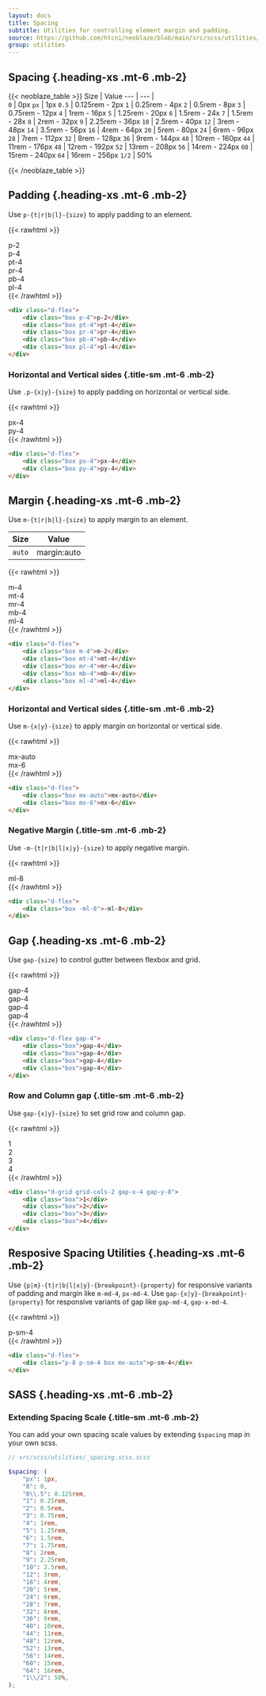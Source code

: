 ```yaml
---
layout: docs
title: Spacing
subtitle: Utilities for controlling element margin and padding.
source: https://github.com/htcni/neoblaze/blob/main/src/scss/utilities/_spacing.scss
group: utilities
---
```


## Spacing {.heading-xs .mt-6 .mb-2}

{{< neoblaze_table >}}
Size | Value 
--- | --- |  
`0`  | 0px
`px` | 1px
`0.5` | 0.125rem - 2px
`1` | 0.25rem - 4px
`2` | 0.5rem - 8px
`3` | 0.75rem - 12px
`4` | 1rem - 16px
`5` | 1.25rem - 20px
`6` | 1.5rem - 24x
`7` | 1.5rem - 28x
`8` | 2rem - 32px
`9` | 2.25rem - 36px
`10` | 2.5rem - 40px
`12` | 3rem - 48px
`14` | 3.5rem - 56px
`16` | 4rem - 64px
`20` | 5rem - 80px
`24` | 6rem - 96px
`28` | 7rem - 112px
`32` | 8rem - 128px
`36` | 9rem - 144px
`40` | 10rem - 160px
`44` | 11rem - 176px
`48` | 12rem - 192px
`52` | 13rem - 208px
`56` | 14rem - 224px
`60` | 15rem - 240px
`64` | 16rem - 256px
`1/2` | 50%

{{< /neoblaze_table >}}

## Padding {.heading-xs .mt-6 .mb-2}

Use `p-{t|r|b|l}-{size}` to apply padding to an element.

{{< rawhtml >}}
<div class="d-flex flex-items-baseline gap-4 mt-8">
	<div class="p-2 rounded bg-secondary--light">
		<div class="p-4 rounded bg-secondary fg-white">p-2</div>
	</div>
	<div class="p-4 rounded bg-secondary--light">
		<div class="p-4 rounded bg-secondary fg-white">p-4</div>
	</div>
	<div class="pt-4 rounded bg-secondary--light">
		<div class="p-4 rounded bg-secondary fg-white">pt-4</div>
	</div>
	<div class="pr-4 rounded bg-secondary--light">
		<div class="p-4 rounded bg-secondary fg-white">pr-4</div>
	</div>
	<div class="pb-4 rounded bg-secondary--light">
		<div class="p-4 rounded bg-secondary fg-white">pb-4</div>
	</div>
	<div class="pl-4 rounded bg-secondary--light">
		<div class="p-4 rounded bg-secondary fg-white">pl-4</div>
	</div>
</div>
{{< /rawhtml >}}

``` html
<div class="d-flex">
	<div class="box p-4">p-2</div>
	<div class="box pt-4">pt-4</div>
	<div class="box pr-4">pr-4</div>
	<div class="box pb-4">pb-4</div>
	<div class="box pl-4">pl-4</div>
</div>
``` 

### Horizontal and Vertical sides {.title-sm .mt-6 .mb-2}

Use `.p-{x|y}-{size}` to apply padding on horizontal or vertical side.

{{< rawhtml >}}
<div class="d-flex flex-items-baseline gap-4 mt-8">
	<div class="px-4 rounded bg-secondary--light">
		<div class="p-4 rounded bg-secondary fg-white">px-4</div>
	</div>
	<div class="py-4 rounded bg-secondary--light">
		<div class="p-4 rounded bg-secondary fg-white">py-4</div>
	</div>
</div>
{{< /rawhtml >}}


``` html
<div class="d-flex">
	<div class="box px-4">px-4</div>
	<div class="box py-4">py-4</div>
</div>
``` 

## Margin {.heading-xs .mt-6 .mb-2}

Use `m-{t|r|b|l}-{size}` to apply margin to an element.

Size | Value 
--- | --- |  
`auto`  | margin:auto

{{< rawhtml >}}
<div class="d-flex flex-items-baseline gap-4 mt-8">
	<div class="rounded bg-warning--light">
		<div class="p-4 m-4 rounded bg-secondary fg-white">m-4</div>
	</div>
	<div class="rounded bg-warning--light">
		<div class="p-4 mt-4 rounded bg-secondary fg-white">mt-4</div>
	</div>
	<div class="rounded bg-warning--light">
		<div class="p-4 mr-4 rounded bg-secondary fg-white">mr-4</div>
	</div>
	<div class="rounded bg-warning--light">
		<div class="p-4 mb-4 rounded bg-secondary fg-white">mb-4</div>
	</div>
	<div class="rounded bg-warning--light">
		<div class="p-4 ml-4 rounded bg-secondary fg-white">ml-4</div>
	</div>
</div>
{{< /rawhtml >}}

``` html
<div class="d-flex">
	<div class="box m-4">m-2</div>
	<div class="box mt-4">mt-4</div>
	<div class="box mr-4">mr-4</div>
	<div class="box mb-4">mb-4</div>
	<div class="box ml-4">ml-4</div>
</div>
``` 


### Horizontal and Vertical sides {.title-sm .mt-6 .mb-2}

Use `m-{x|y}-{size}` to apply margin on horizontal or vertical side.

{{< rawhtml >}}
<div class="rounded bg-warning--light">
	<div class="p-4 max-width-8 mx-auto text-center rounded bg-secondary fg-white">mx-auto</div>
</div>
<div class="rounded bg-warning--light mt-4">
	<div class="p-4 mx-6 text-center rounded bg-secondary fg-white">mx-6</div>
</div>
{{< /rawhtml >}}


``` html
<div class="d-flex">
	<div class="box mx-auto">mx-auto</div>
	<div class="box mx-6">mx-6</div>
</div>
``` 


### Negative Margin {.title-sm .mt-6 .mb-2}

Use `-m-{t|r|b|l|x|y}-{size}` to apply negative margin.

{{< rawhtml >}}
<div class="d-flex flex-items-center flex-justify-center mt-8">
	<div class="width-8 height-10 rounded bg-secondary--light">
	</div>
	<div class="p-4 -ml-8 rounded bg-secondary fg-white">ml-8</div>
</div>
{{< /rawhtml >}}

``` html
<div class="d-flex">
	<div class="box -ml-8">-ml-8</div>
</div>
``` 

## Gap {.heading-xs .mt-6 .mb-2}

Use `gap-{size}` to control gutter between flexbox and grid.

{{< rawhtml >}}
<div class="d-flex flex-items-baseline gap-4 mt-8">
	<div class="p-4 rounded bg-secondary fg-white">gap-4</div>
	<div class="p-4 rounded bg-secondary fg-white">gap-4</div>
	<div class="p-4 rounded bg-secondary fg-white">gap-4</div>
	<div class="p-4 rounded bg-secondary fg-white">gap-4</div>
</div>
{{< /rawhtml >}}

``` html
<div class="d-flex gap-4">
	<div class="box">gap-4</div>
	<div class="box">gap-4</div>
	<div class="box">gap-4</div>
	<div class="box">gap-4</div>
</div>
``` 

### Row and Column gap {.title-sm .mt-6 .mb-2}

Use `gap-{x|y}-{size}` to set grid row and column gap.

{{< rawhtml >}}
<div class="d-grid grid-cols-2 gap-x-4 gap-y-8 mt-8">
	<div class="p-4 rounded bg-secondary fg-white">1</div>
	<div class="p-4 rounded bg-secondary fg-white">2</div>
	<div class="p-4 rounded bg-secondary fg-white">3</div>
	<div class="p-4 rounded bg-secondary fg-white">4</div>
</div>
{{< /rawhtml >}}

``` html
<div class="d-grid grid-cols-2 gap-x-4 gap-y-8">
	<div class="box">1</div>
	<div class="box">2</div>
	<div class="box">3</div>
	<div class="box">4</div>
</div>
``` 


## Resposive Spacing Utilities {.heading-xs .mt-6 .mb-2}

Use `{p|m}-{t|r|b|l|x|y}-{breakpoint}-{property}` for responsive variants of padding and margin like `m-md-4`, `px-md-4`.
Use `gap-{x|y}-{breakpoint}-{property}` for responsive variants of gap like `gap-md-4`, `gap-x-md-4`.

{{< rawhtml >}}
<div class="d-flex flex-items-baseline gap-4 mt-8">
	<div class="p-8 p-sm-4 rounded bg-secondary--light">
		<div class="p-4 rounded bg-secondary fg-white">p-sm-4</div>
	</div>
</div>
{{< /rawhtml >}}

``` html
<div class="d-flex">
	<div class="p-8 p-sm-4 box mx-auto">p-sm-4</div>
</div>
``` 


## SASS {.heading-xs .mt-6 .mb-2}

### Extending Spacing Scale {.title-sm .mt-6 .mb-2}

You can add your own spacing scale values by extending `$spacing` map in your own scss.

``` scss
// src/scss/utilities/_spacing.scss.scss

$spacing: (
	"px": 1px,
	"0": 0,
	"0\\.5": 0.125rem,
	"1": 0.25rem,
	"2": 0.5rem,
	"3": 0.75rem,
	"4": 1rem,
	"5": 1.25rem,
	"6": 1.5rem,
	"7": 1.75rem,
	"8": 2rem,
	"9": 2.25rem,
	"10": 2.5rem,
	"12": 3rem,
	"16": 4rem,
	"20": 5rem,
	"24": 6rem,
	"28": 7rem,
	"32": 8rem,
	"36": 9rem,
	"40": 10rem,
	"44": 11rem,
	"48": 12rem,
	"52": 13rem,
	"56": 14rem,
	"60": 15rem,
	"64": 16rem,
	"1\\/2": 50%,
);
```
